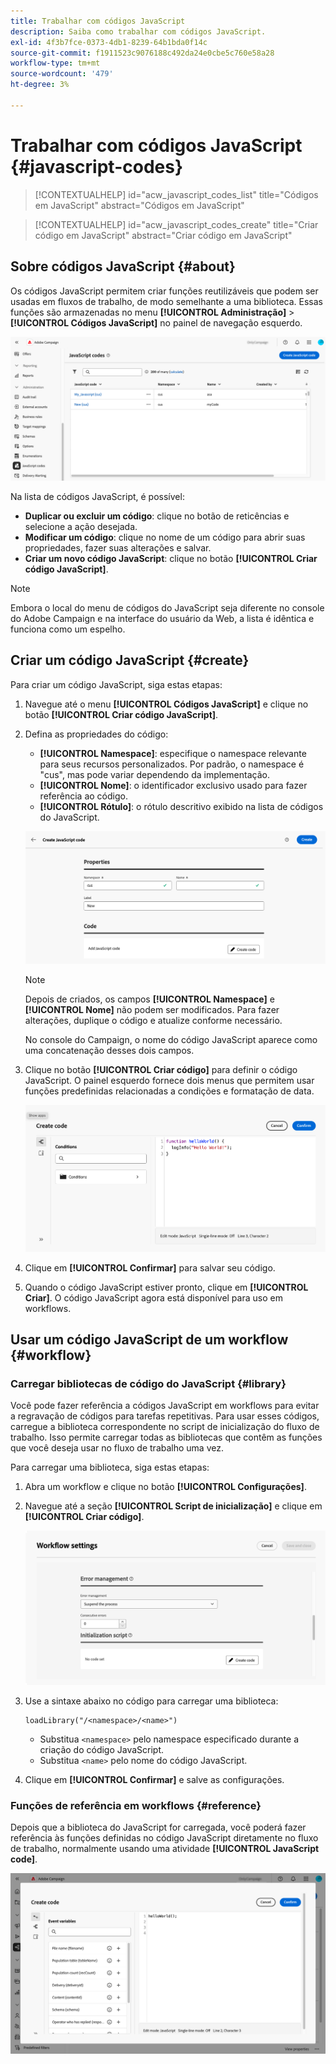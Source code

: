 ```yaml
---
title: Trabalhar com códigos JavaScript
description: Saiba como trabalhar com códigos JavaScript.
exl-id: 4f3b7fce-0373-4db1-8239-64b1bda0f14c
source-git-commit: f1911523c9076188c492da24e0cbe5c760e58a28
workflow-type: tm+mt
source-wordcount: '479'
ht-degree: 3%

---
```


# Trabalhar com códigos JavaScript {#javascript-codes}

>[!CONTEXTUALHELP]
>id="acw_javascript_codes_list"
>title="Códigos em JavaScript"
>abstract="Códigos em JavaScript"

>[!CONTEXTUALHELP]
>id="acw_javascript_codes_create"
>title="Criar código em JavaScript"
>abstract="Criar código em JavaScript"

## Sobre códigos JavaScript {#about}

Os códigos JavaScript permitem criar funções reutilizáveis que podem ser usadas em fluxos de trabalho, de modo semelhante a uma biblioteca. Essas funções são armazenadas no menu **[!UICONTROL Administração]** > **[!UICONTROL Códigos JavaScript]** no painel de navegação esquerdo.

![Interface da lista de códigos JavaScript mostrando as opções disponíveis](assets/javascript-list.png)

Na lista de códigos JavaScript, é possível:

* **Duplicar ou excluir um código**: clique no botão de reticências e selecione a ação desejada.
* **Modificar um código**: clique no nome de um código para abrir suas propriedades, fazer suas alterações e salvar.
* **Criar um novo código JavaScript**: clique no botão **[!UICONTROL Criar código JavaScript]**.

>[!NOTE]
>
>Embora o local do menu de códigos do JavaScript seja diferente no console do Adobe Campaign e na interface do usuário da Web, a lista é idêntica e funciona como um espelho.

## Criar um código JavaScript {#create}

Para criar um código JavaScript, siga estas etapas:

1. Navegue até o menu **[!UICONTROL Códigos JavaScript]** e clique no botão **[!UICONTROL Criar código JavaScript]**.

1. Defina as propriedades do código:

   * **[!UICONTROL Namespace]**: especifique o namespace relevante para seus recursos personalizados. Por padrão, o namespace é &quot;cus&quot;, mas pode variar dependendo da implementação.
   * **[!UICONTROL Nome]**: o identificador exclusivo usado para fazer referência ao código.
   * **[!UICONTROL Rótulo]**: o rótulo descritivo exibido na lista de códigos do JavaScript.

   ![Interface de criação do código JavaScript mostrando campos de namespace, nome e rótulo](assets/javascript-create.png)

   >[!NOTE]
   >
   >Depois de criados, os campos **[!UICONTROL Namespace]** e **[!UICONTROL Nome]** não podem ser modificados. Para fazer alterações, duplique o código e atualize conforme necessário.
   >
   >No console do Campaign, o nome do código JavaScript aparece como uma concatenação desses dois campos.

1. Clique no botão **[!UICONTROL Criar código]** para definir o código JavaScript. O painel esquerdo fornece dois menus que permitem usar funções predefinidas relacionadas a condições e formatação de data.

   ![Interface do editor de código JavaScript mostrando funções predefinidas](assets/javascript-code.png)

1. Clique em **[!UICONTROL Confirmar]** para salvar seu código.

1. Quando o código JavaScript estiver pronto, clique em **[!UICONTROL Criar]**. O código JavaScript agora está disponível para uso em workflows.

## Usar um código JavaScript de um workflow {#workflow}

### Carregar bibliotecas de código do JavaScript {#library}

Você pode fazer referência a códigos JavaScript em workflows para evitar a regravação de códigos para tarefas repetitivas. Para usar esses códigos, carregue a biblioteca correspondente no script de inicialização do fluxo de trabalho. Isso permite carregar todas as bibliotecas que contêm as funções que você deseja usar no fluxo de trabalho uma vez.

Para carregar uma biblioteca, siga estas etapas:

1. Abra um workflow e clique no botão **[!UICONTROL Configurações]**.
1. Navegue até a seção **[!UICONTROL Script de inicialização]** e clique em **[!UICONTROL Criar código]**.

   ![Interface de script de inicialização de fluxo de trabalho mostrando a opção de criação de código](assets/javascript-initialization.png)

1. Use a sintaxe abaixo no código para carregar uma biblioteca:

   ```
   loadLibrary("/<namespace>/<name>")
   ```

   * Substitua `<namespace>` pelo namespace especificado durante a criação do código JavaScript.
   * Substitua `<name>` pelo nome do código JavaScript.

1. Clique em **[!UICONTROL Confirmar]** e salve as configurações.

### Funções de referência em workflows {#reference}

Depois que a biblioteca do JavaScript for carregada, você poderá fazer referência às funções definidas no código JavaScript diretamente no fluxo de trabalho, normalmente usando uma atividade **[!UICONTROL JavaScript code]**.

![Interface de fluxo de trabalho mostrando o uso da função JavaScript](assets/javascript-function.png)
